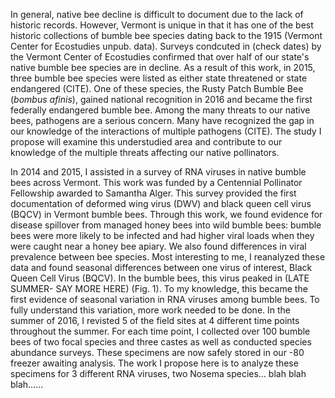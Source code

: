 In general, native bee decline is difficult to document due to the lack of historic records. However, Vermont is unique in that it has one of the best historic collections of bumble bee species dating back to the 1915 (Vermont Center for Ecostudies unpub. data). Surveys condcuted in (check dates) by the Vermont Center of Ecostudies confirmed that over half of our state's native bumble bee species are in decline. As a result of this work, in 2015, three bumble bee species were listed as either state threatened or state endangered (CITE). One of these species, the Rusty Patch Bumble Bee (*bombus afinis*), gained national recognition in 2016 and became the first federally endangered bumble bee. Among the many threats to our native bees, pathogens are a serious concern.  Many have recognized the gap in our knowledge of the interactions of multiple pathogens (CITE). The study I propose will examine this understudied area and contribute to our knowledge of the multiple threats affecting our native pollinators.  



In 2014 and 2015, I assisted in a survey of RNA viruses in native bumble bees across Vermont. This work was funded by a Centennial Pollinator Fellowship awarded to Samantha Alger. This survey provided the first documentation of deformed wing virus (DWV) and black queen cell virus (BQCV) in Vermont bumble bees. Through this work, we found evidence for disease spillover from managed honey bees into wild bumble bees: bumble bees were more likely to be infected and had higher viral loads when they were caught near a honey bee apiary. We also found differences in viral prevalence between bee species. Most interesting to me, I reanalyzed these data and found seasonal differences between one virus of interest, Black Queen Cell Virus (BQCV). In the bumble bees, this virus peaked in (LATE SUMMER- SAY MORE HERE) (Fig. 1). To my knowledge, this became the first evidence of seasonal variation in RNA viruses among bumble bees. To fully understand this variation, more work needed to be done. In the summer of 2016, I revisted 5 of the field sites at 4 different time points throughout the summer. For each time point, I collected over 100 bumble bees of two focal species and three castes as well as conducted species abundance surveys. These specimens are now safely stored in our -80 freezer awaiting analysis. The work I propose here is to analyze these specimens for 3 different RNA viruses, two Nosema species… blah blah blah…...
